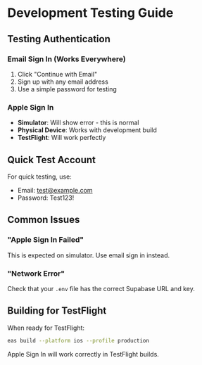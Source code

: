 # Development Testing Guide

## Testing Authentication

### Email Sign In (Works Everywhere)
1. Click "Continue with Email"
2. Sign up with any email address
3. Use a simple password for testing

### Apple Sign In
- **Simulator**: Will show error - this is normal
- **Physical Device**: Works with development build
- **TestFlight**: Will work perfectly

## Quick Test Account
For quick testing, use:
- Email: test@example.com
- Password: Test123!

## Common Issues

### "Apple Sign In Failed"
This is expected on simulator. Use email sign in instead.

### "Network Error"
Check that your `.env` file has the correct Supabase URL and key.

## Building for TestFlight
When ready for TestFlight:
```bash
eas build --platform ios --profile production
```

Apple Sign In will work correctly in TestFlight builds.